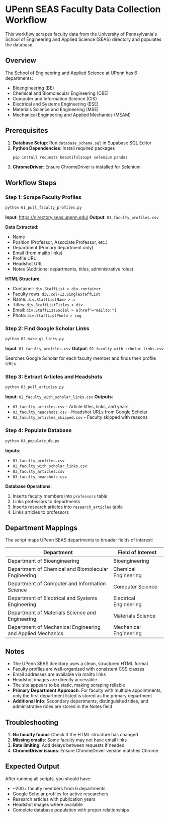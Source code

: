 # UPenn SEAS Faculty Data Collection Workflow

This workflow scrapes faculty data from the University of Pennsylvania's School of Engineering and Applied Science (SEAS) directory and populates the database.

## Overview

The School of Engineering and Applied Science at UPenn has 6 departments:
- Bioengineering (BE)
- Chemical and Biomolecular Engineering (CBE) 
- Computer and Information Science (CIS)
- Electrical and Systems Engineering (ESE)
- Materials Science and Engineering (MSE)
- Mechanical Engineering and Applied Mechanics (MEAM)

## Prerequisites

1. **Database Setup**: Run `database_schema.sql` in Supabase SQL Editor
2. **Python Dependencies**: Install required packages
   ```bash
   pip install requests beautifulsoup4 selenium pandas
   ```
3. **ChromeDriver**: Ensure ChromeDriver is installed for Selenium

## Workflow Steps

### Step 1: Scrape Faculty Profiles
```bash
python 01_pull_faculty_profiles.py
```
**Input**: https://directory.seas.upenn.edu/
**Output**: `01_faculty_profiles.csv`

**Data Extracted**:
- Name
- Position (Professor, Associate Professor, etc.)
- Department (Primary department only)
- Email (from mailto links)
- Profile URL
- Headshot URL
- Notes (Additional departments, titles, administrative roles)

**HTML Structure**:
- Container: `div.StaffList > div.container`
- Faculty rows: `div.col-12.SingleStaffList`
- Name: `div.StaffListName > a`
- Titles: `div.StaffListTitles > div`
- Email: `div.StaffListSocial > a[href^="mailto:"]`
- Photo: `div.StaffListPhoto > img`

### Step 2: Find Google Scholar Links
```bash
python 02_make_gs_links.py
```
**Input**: `01_faculty_profiles.csv`
**Output**: `02_faculty_with_scholar_links.csv`

Searches Google Scholar for each faculty member and finds their profile URLs.

### Step 3: Extract Articles and Headshots
```bash
python 03_pull_articles.py
```
**Input**: `02_faculty_with_scholar_links.csv`
**Outputs**:
- `03_faculty_articles.csv` - Article titles, links, and years
- `03_faculty_headshots.csv` - Headshot URLs from Google Scholar
- `03_faculty_articles_skipped.csv` - Faculty skipped with reasons

### Step 4: Populate Database
```bash
python 04_populate_db.py
```
**Inputs**:
- `01_faculty_profiles.csv`
- `02_faculty_with_scholar_links.csv`
- `03_faculty_articles.csv`
- `03_faculty_headshots.csv`

**Database Operations**:
1. Inserts faculty members into `professors` table
2. Links professors to departments
3. Inserts research articles into `research_articles` table
4. Links articles to professors

## Department Mappings

The script maps UPenn SEAS departments to broader fields of interest:

| Department | Field of Interest |
|------------|-------------------|
| Department of Bioengineering | Bioengineering |
| Department of Chemical and Biomolecular Engineering | Chemical Engineering |
| Department of Computer and Information Science | Computer Science |
| Department of Electrical and Systems Engineering | Electrical Engineering |
| Department of Materials Science and Engineering | Materials Science |
| Department of Mechanical Engineering and Applied Mechanics | Mechanical Engineering |

## Notes

- The UPenn SEAS directory uses a clean, structured HTML format
- Faculty profiles are well-organized with consistent CSS classes
- Email addresses are available via mailto links
- Headshot images are directly accessible
- The site appears to be static, making scraping reliable
- **Primary Department Approach**: For faculty with multiple appointments, only the first department listed is stored as the primary department
- **Additional Info**: Secondary departments, distinguished titles, and administrative roles are stored in the Notes field

## Troubleshooting

1. **No faculty found**: Check if the HTML structure has changed
2. **Missing emails**: Some faculty may not have email links
3. **Rate limiting**: Add delays between requests if needed
4. **ChromeDriver issues**: Ensure ChromeDriver version matches Chrome

## Expected Output

After running all scripts, you should have:
- ~200+ faculty members from 6 departments
- Google Scholar profiles for active researchers
- Research articles with publication years
- Headshot images where available
- Complete database population with proper relationships 